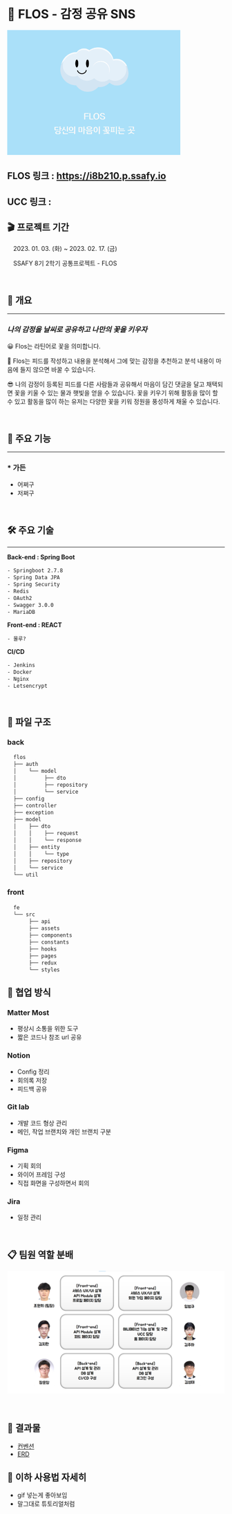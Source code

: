 # 🌺  FLOS - 감정 공유 SNS

![](assets/flos-landing.png)

## FLOS 링크 : https://i8b210.p.ssafy.io

## UCC 링크 : 

## 🎬 프로젝트 기간

　2023. 01. 03. (화) ~ 2023. 02. 17. (금)

　SSAFY 8기 2학기 공통프로젝트 - FLOS

<br>

## 🌺 개요
---

### *나의 감정을 날씨로 공유하고 나만의 꽃을 키우자*

😀 Flos는 라틴어로 꽃을 의미합니다.

😬 Flos는 피드를 작성하고 내용을 분석해서 그에 맞는 감정을 추천하고 분석 내용이 마음에 들지 않으면 바꿀 수 있습니다.

😎 나의 감정이 등록된 피드를 다른 사람들과 공유해서 마음이 담긴 댓글을 달고 채택되면 꽃을 키울 수 있는 물과 햇빛을 얻을 수 있습니다. 꽃을 키우기 위해 활동을 많이 할 수 있고 활동을 많이 하는 유저는 다양한 꽃을 키워 정원을 풍성하게 채울 수 있습니다.

<br>

## 🌺 주요 기능
---
### * **가든**

  - 어쩌구
  - 저쩌구

<br>

## 🛠 주요 기술
---


**Back-end : Spring Boot**
```
- Springboot 2.7.8
- Spring Data JPA
- Spring Security
- Redis
- OAuth2
- Swagger 3.0.0
- MariaDB
```
**Front-end : REACT**
```
- 몰루?
```
**CI/CD**
```
- Jenkins
- Docker
- Nginx
- Letsencrypt
```

<br>

## 🚩 파일 구조

### back
```
  flos
  ├── auth
  │    └── model
  │         ├── dto
  │         ├── repository
  │         └── service
  ├── config
  ├── controller
  ├── exception
  ├── model
  │    ├── dto
  │    │    ├── request
  │    │    └── response
  │    ├── entity
  │    │    └── type
  │    ├── repository
  │    └── service
  └── util
```
### front
```
  fe
  └── src
       ├── api
       ├── assets
       ├── components
       ├── constants
       ├── hooks
       ├── pages
       ├── redux
       └── styles
```

## 🚀 협업 방식

  ### **Matter Most**
  - 평상시 소통을 위한 도구
  - 짧은 코드나 참조 url 공유
  ### **Notion**
  - Config 정리
  - 회의록 저장
  - 피드백 공유
  ### **Git lab**
  - 개발 코드 형상 관리
  - 메인, 작업 브랜치와 개인 브랜치 구분
  ### **Figma**
  - 기획 회의
  - 와이어 프레임 구성
  - 직접 화면을 구성하면서 회의
  ### **Jira**
  - 일정 관리


<br>

## 📋 팀원 역할 분배

![](assets/team-role.png)

<br>

## 🌺 결과물
 - [컨벤션](assets/convention.md)
 - [ERD](assets/erd.png)

## 🌺 이하 사용법 자세히

- gif 넣는게 좋아보임
- 말그대로 튜토리얼처럼